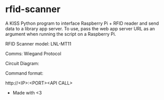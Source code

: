 # rfid-scanner
A KISS Python program to interface Raspberry Pi + RFID reader and send data to a library app server. To use, pass the web app server URL as an argument when running the script on a Raspberry Pi.

RFID Scanner model: LNL-MT11

Comms: Wiegand Protocol

Circuit Diagram:



Command format:

http://\<IP\>:\<PORT\>\<API CALL\>

- Made with <3
